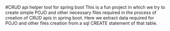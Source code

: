 #CRUD api helper tool for spring boot 
This is a fun project in which we try to create simple POJO and other necessary files required in the process of creation of CRUD apis in spring boot. Here we extract data required for POJO and other files creation from a sql CREATE statement of that table. 